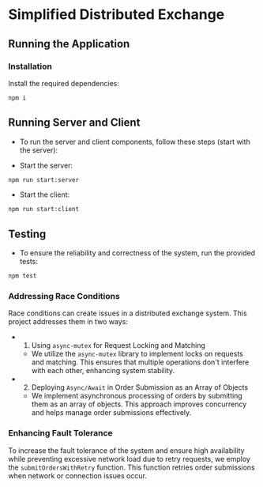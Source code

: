 # Simplified Distributed Exchange


## Running the Application

### Installation
Install the required dependencies:
```bash
npm i
```
## Running Server and Client
* To run the server and client components, follow these steps (start with the server):

* Start the server:
```bash
npm run start:server
```
* Start the client:
```bash
npm run start:client
```
## Testing
* To ensure the reliability and correctness of the system, run the provided tests:
```bash
npm test
```
### Addressing Race Conditions
Race conditions can create issues in a distributed exchange system. This project addresses them in two ways:

* 1. Using `async-mutex` for Request Locking and Matching
   - We utilize the `async-mutex` library to implement locks on requests and matching. This ensures that multiple operations don't interfere with each other, enhancing system stability.

* 2. Deploying `Async/Await` in Order Submission as an Array of Objects
   - We implement asynchronous processing of orders by submitting them as an array of objects. This approach improves concurrency and helps manage order submissions effectively.

### Enhancing Fault Tolerance
To increase the fault tolerance of the system and ensure high availability while preventing excessive network load due to retry requests, we employ the `submitOrdersWithRetry` function. This function retries order submissions when network or connection issues occur.
